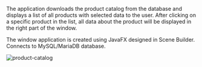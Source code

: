 The application downloads the product catalog from the database and displays a list of all products with selected data to the user. After clicking on a specific product in the list, all data about the product will be displayed in the right part of the window.

The window application is created using JavaFX designed in Scene Builder. Connects to MySQL/MariaDB database.

![product-catalog](https://github.com/pavelmikuska/Product-Catalog/assets/148046859/ef94f323-ffcf-437b-890f-d21864aaa51e)
